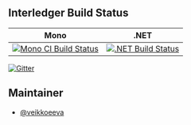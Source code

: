 ## Interledger Build Status

Mono | .NET
---- | ----
[![Mono CI Build Status](https://img.shields.io/travis/veikkoeeva/Dotledger/Interledger/master.svg)](https://travis-ci.org/veikkoeeva/Dotledger/Interledger) | [![.NET Build Status](https://img.shields.io/appveyor/ci/veikkoeeva/Dotledger/Interledger/master.svg)](https://ci.appveyor.com/project/veikkoeeva/Dotledger/Interledger)

[![Gitter](https://badges.gitter.im/Join%20Chat.svg)](https://gitter.im/interledger/Lobby?utm_source=badge&utm_medium=badge&utm_campaign=pr-badge)

## Maintainer

- [@veikkoeeva](https://github.com/veikkoeeva)
